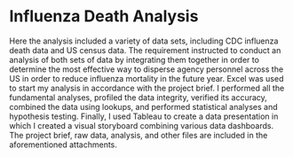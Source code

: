 # Influenza Death Analysis
Here the analysis included a variety of data sets, including CDC influenza death
data and US census data. The requirement instructed to conduct an analysis of both
sets of data by integrating them together in order to determine the most effective
way to disperse agency personnel across the US in order to reduce influenza
mortality in the future year.
Excel was used to start my analysis in accordance with the project brief. I
performed all the fundamental analyses, profiled the data integrity, verified its
accuracy, combined the data using lookups, and performed statistical analyses and
hypothesis testing. Finally, I used Tableau to create a data presentation in which I
created a visual storyboard combining various data dashboards.
The project brief, raw data, analysis, and other files are included in the
aforementioned attachments.
